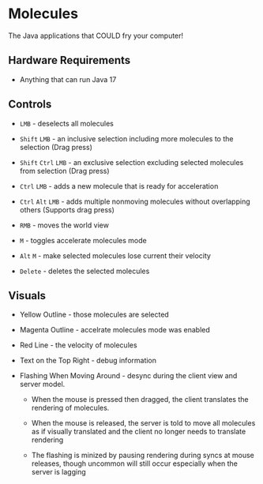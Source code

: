 # Molecules

The Java applications that COULD fry your computer!

## Hardware Requirements

 - Anything that can run Java 17

## Controls

 - `LMB` - deselects all molecules

 - `Shift` `LMB` - an inclusive selection including more molecules to the selection (Drag press)

 - `Shift` `Ctrl` `LMB` - an exclusive selection excluding selected molecules from selection (Drag
    press)

 - `Ctrl` `LMB` - adds a new molecule that is ready for acceleration

 - `Ctrl` `Alt` `LMB` - adds multiple nonmoving molecules without overlapping others (Supports drag
    press)

 - `RMB` - moves the world view

 - `M` - toggles accelerate molecules mode

 - `Alt` `M` - make selected molecules lose current their velocity

 - `Delete` - deletes the selected molecules

## Visuals

 - Yellow Outline - those molecules are selected

 - Magenta Outline - accelrate molecules mode was enabled

 - Red Line - the velocity of molecules

 - Text on the Top Right - debug information

 - Flashing When Moving Around - desync during the client view and server model.

    - When the mouse is pressed then dragged, the client translates the rendering of molecules.

    - When the mouse is released, the server is told to move all molecules as if visually
      translated and the client no longer needs to translate rendering

    - The flashing is minized by pausing rendering during syncs at mouse releases, though uncommon
      will still occur especially when the server is lagging
